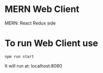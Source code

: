 # MERN Web Client

MERN: React Redux side

# To run Web Client use

`npm run start`

It will run at: localhost:8080
